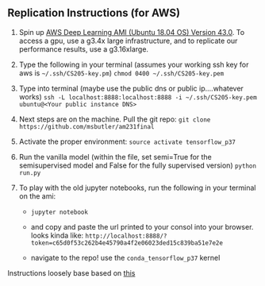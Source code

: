 ## Replication Instructions (for AWS)

1. Spin up [AWS Deep Learning AMI (Ubuntu 18.04 OS) Version 43.0](https://aws.amazon.com/marketplace/pp/B07Y43P7X5). To access a gpu, use a g3.4x large infrastructure, and to replicate our performance results, use a g3.16xlarge.

2. Type the following in your terminal (assumes your working ssh key for aws is `~/.ssh/CS205-key.pm`)
`chmod 0400 ~/.ssh/CS205-key.pem` 

3. Type into terminal (maybe use the public dns or public ip....whatever works)
`ssh -L localhost:8888:localhost:8888 -i ~/.ssh/CS205-key.pem ubuntu@<Your public instance DNS>`

4. Next steps are on the machine. Pull the git repo:
`git clone https://github.com/msbutler/am231final`

5. Activate the proper environment:
`source activate tensorflow_p37`

6. Run the vanilla model (within the file, set semi=True for the semisupervised model and False for the fully supervised version)
`python run.py`


8. To play with the old jupyter notebooks, run the following in your terminal on the ami:
    - `jupyter notebook`

   - and copy and paste the url printed to your consol into your browser. looks kinda like:
    `http://localhost:8888/?token=c65d0f53c262b4e45790a4f2e06023ded15c839ba51e7e2e`

   - navigate to the repo! use the `conda_tensorflow_p37` kernel


Instructions loosely base based on [this](https://aws.amazon.com/blogs/machine-learning/get-started-with-deep-learning-using-the-aws-deep-learning-ami/)